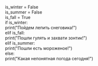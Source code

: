 is_winter = False  
is_summer = False  
is_fall = True  
if is_winter:  
    print("Пойдем лепить снеговика!")  
elif is_fall:  
    print("Пошли гулять и захвати зонтик!")  
elif is_summer:  
    print("Пошли есть мороженое!")  
else:  
    print("Какая непонятная погода сегодня!")  
